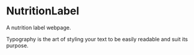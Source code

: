 # NutritionLabel
A nutrition label webpage.

Typography is the art of styling your text to be easily readable and suit its purpose.


